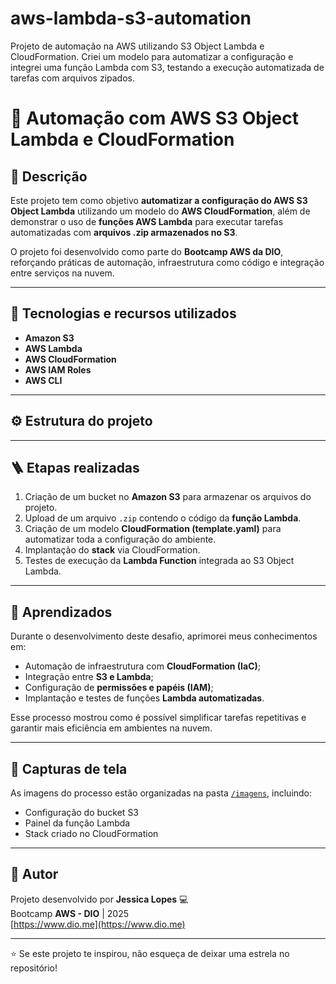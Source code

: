 # aws-lambda-s3-automation
Projeto de automação na AWS utilizando S3 Object Lambda e CloudFormation. Criei um modelo para automatizar a configuração e integrei uma função Lambda com S3, testando a execução automatizada de tarefas com arquivos zipados.
# 🚀 Automação com AWS S3 Object Lambda e CloudFormation

## 📘 Descrição
Este projeto tem como objetivo **automatizar a configuração do AWS S3 Object Lambda** utilizando um modelo do **AWS CloudFormation**, além de demonstrar o uso de **funções AWS Lambda** para executar tarefas automatizadas com **arquivos .zip armazenados no S3**.

O projeto foi desenvolvido como parte do **Bootcamp AWS da DIO**, reforçando práticas de automação, infraestrutura como código e integração entre serviços na nuvem.

---

## 🧩 Tecnologias e recursos utilizados
- **Amazon S3**
- **AWS Lambda**
- **AWS CloudFormation**
- **AWS IAM Roles**
- **AWS CLI**

---

## ⚙️ Estrutura do projeto
---

## 🪜 Etapas realizadas

1. Criação de um bucket no **Amazon S3** para armazenar os arquivos do projeto.  
2. Upload de um arquivo `.zip` contendo o código da **função Lambda**.  
3. Criação de um modelo **CloudFormation (template.yaml)** para automatizar toda a configuração do ambiente.  
4. Implantação do **stack** via CloudFormation.  
5. Testes de execução da **Lambda Function** integrada ao S3 Object Lambda.  

---

## 🧠 Aprendizados

Durante o desenvolvimento deste desafio, aprimorei meus conhecimentos em:
- Automação de infraestrutura com **CloudFormation (IaC)**;  
- Integração entre **S3 e Lambda**;  
- Configuração de **permissões e papéis (IAM)**;  
- Implantação e testes de funções **Lambda automatizadas**.  

Esse processo mostrou como é possível simplificar tarefas repetitivas e garantir mais eficiência em ambientes na nuvem.

---

## 📸 Capturas de tela

As imagens do processo estão organizadas na pasta [`/imagens`](./imagens), incluindo:
- Configuração do bucket S3  
- Painel da função Lambda  
- Stack criado no CloudFormation  

---

## 💬 Autor

Projeto desenvolvido por **Jessica Lopes** 💻  
Bootcamp **AWS - DIO** | 2025  
[https://www.dio.me](https://www.dio.me)

---

⭐ Se este projeto te inspirou, não esqueça de deixar uma estrela no repositório!
